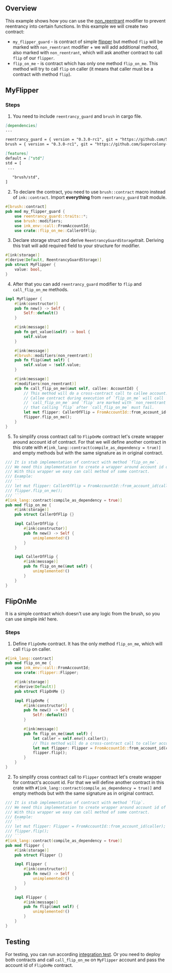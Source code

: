 ## Overview
This example shows how you can use the [non_reentrant](contracts/security/reentrancy_guard)
modifier to prevent reentrancy into certain functions.
In this example we will create two contract:
- `my_flipper_guard` - is contract of simple [flipper](https://github.com/paritytech/ink/tree/master/examples/flipper)
  but method `flip` will be marked with `non_reentrant` modifier +
  we will add additional method, also marked with `non_reentrant`, 
  which will ask another contract to call `flip` of our `flipper`.
- `flip_on_me` - is contract which has only one method `flip_on_me`.
  This method will try to call `flip` on caller
  (it means that caller must be a contract with method `flip`).

## MyFlipper

### Steps
1. You need to include `reentrancy_guard` and `brush` in cargo file.
```markdown
[dependencies]
...

reentrancy_guard = { version = "0.3.0-rc1", git = "https://github.com/Supercolony-net/openbrush-contracts", default-features = false }
brush = { version = "0.3.0-rc1", git = "https://github.com/Supercolony-net/openbrush-contracts", default-features = false }

[features]
default = ["std"]
std = [
 ...
   
   "brush/std",
]
```
2. To declare the contract, you need to use `brush::contract` macro instead of `ink::contract`.
   Import **everything** from `reentrancy_guard` trait module.
```rust
#[brush::contract]
pub mod my_flipper_guard {
    use reentrancy_guard::traits::*;
    use brush::modifiers;
    use ink_env::call::FromAccountId;
    use crate::flip_on_me::CallerOfFlip;
```
3. Declare storage struct and derive `ReentrancyGuardStorage`trait. Deriving this trait 
   will add required field to your structure for modifier.
```rust
#[ink(storage)]
#[derive(Default, ReentrancyGuardStorage)]
pub struct MyFlipper {
    value: bool,
}
```
4. After that you can add `reentrancy_guard` modifier to `flip` and `call_flip_on_me` methods.
```rust
impl MyFlipper {
    #[ink(constructor)]
    pub fn new() -> Self {
        Self::default()
    }

    #[ink(message)]
    pub fn get_value(&self) -> bool {
        self.value
    }

    #[ink(message)]
    #[brush::modifiers(non_reentrant)]
    pub fn flip(&mut self) {
        self.value = !self.value;
    }

    #[ink(message)]
    #[modifiers(non_reentrant)]
    pub fn call_flip_on_me(&mut self, callee: AccountId) {
        // This method will do a cross-contract call to callee account. It calls method `flip_on_me`.
        // Callee contract during execution of `flip_on_me` will call `flip` of this contract.
        // `call_flip_on_me` and `flip` are marked with `non_reentrant` modifier. It means,
        // that calling `flip` after `call_flip_on_me` must fail.
        let mut flipper: CallerOfFlip = FromAccountId::from_account_id(callee);
        flipper.flip_on_me();
    }
}
```
5. To simplify cross contract call to `FlipOnMe` contract let's create wrapper around account id of contract. 
   For that we will define another contract in this crate with `#[ink_lang::contract(compile_as_dependency = true)]`
   and empty methods but with the same signature as in original contract.
```rust
/// It is stub implementation of contract with method `flip_on_me`.
/// We need this implementation to create a wrapper around account id of contract.
/// With this wrapper we easy can call method of some contract.
/// Example:
/// ```
/// let mut flipper: CallerOfFlip = FromAccountId::from_account_id(callee);
/// flipper.flip_on_me();
/// ```
#[ink_lang::contract(compile_as_dependency = true)]
pub mod flip_on_me {
    #[ink(storage)]
    pub struct CallerOfFlip {}

    impl CallerOfFlip {
        #[ink(constructor)]
        pub fn new() -> Self {
            unimplemented!()
        }
    }

    impl CallerOfFlip {
        #[ink(message)]
        pub fn flip_on_me(&mut self) {
            unimplemented!()
        }
    }
}
```

## FlipOnMe

It is a simple contract which doesn't use any logic from the brush, so you can use simple ink! here.

### Steps
1. Define `FlipOnMe` contract. It has the only method `flip_on_me`, which will call `flip` on caller.
```rust
#[ink_lang::contract]
pub mod flip_on_me {
    use ink_env::call::FromAccountId;
    use crate::flipper::Flipper;

    #[ink(storage)]
    #[derive(Default)]
    pub struct FlipOnMe {}

    impl FlipOnMe {
        #[ink(constructor)]
        pub fn new() -> Self {
            Self::default()
        }

        #[ink(message)]
        pub fn flip_on_me(&mut self) {
            let caller = self.env().caller();
            // This method will do a cross-contract call to caller account. It will try to call `flip`
            let mut flipper: Flipper = FromAccountId::from_account_id(caller);
            flipper.flip();
        }
    }
}
```
2. To simplify cross contract call to `Flipper` contract let's create wrapper for contract's account id.
   For that we will define another contract in this crate with `#[ink_lang::contract(compile_as_dependency = true)]`
   and empty methods but with the same signature as in original contract.
```rust
/// It is stub implementation of contract with method `flip`.
/// We need this implementation to create wrapper around account id of contract.
/// With this wrapper we easy can call method of some contract.
/// Example:
/// ```
/// let mut flipper: Flipper = FromAccountId::from_account_id(caller);
/// flipper.flip();
/// ```
#[ink_lang::contract(compile_as_dependency = true)]
pub mod flipper {
    #[ink(storage)]
    pub struct Flipper {}

    impl Flipper {
        #[ink(constructor)]
        pub fn new() -> Self {
            unimplemented!()
        }
    }

    impl Flipper {
        #[ink(message)]
        pub fn flip(&mut self) {
            unimplemented!()
        }
    }
}
```
## Testing
For testing, you can run according [integration test](tests/reentrancy_guard.tests.ts).
Or you need to deploy both contracts and call `call_flip_on_me` on `MyFlipper` 
account and pass the account id of `FlipOnMe` contract.
